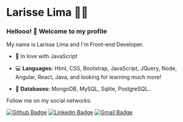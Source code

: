 # Larisse Lima :woman_technologist:


### Hellooo! 👋 Welcome to my profile

My name is Larisse Lima and I'm  Front-end Developer.

- 💛  In love with JavaScript

- 💻   **Languages:** Html, CSS, Bootstrap, JavaScript, JQuery, Node, Angular, React, Java,  and looking for learning much more!
- 💾  **Databases:** MongoDB, MySQL, Sqlite, PostgreSQL..




Follow me on my social networks:


[![Github Badge](https://img.shields.io/badge/-Github-000?style=flat-square&logo=Github&logoColor=white&link=https://github.com/LarisseLima)](https://github.com/LarisseLima)
[![Linkedin Badge](https://img.shields.io/badge/-LinkedIn-blue?style=flat-square&logo=Linkedin&logoColor=white&link=https://www.linkedin.com/in/larisselima/)](https://www.linkedin.com/in/larisselima/)
[![Gmail Badge](https://img.shields.io/badge/-Gmail-c14438?style=flat-square&logo=Gmail&logoColor=white&link=mailto:larisse.lima2@gmail.com)](mailto:larisse.lima2@gmail.com)

